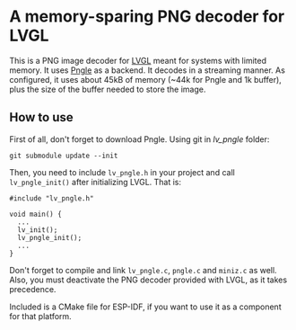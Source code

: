 # A memory-sparing PNG decoder for LVGL

This is a PNG image decoder for [LVGL](https://github.com/lvgl/lvgl) meant for systems with limited memory. It uses [Pngle](https://github.com/kikuchan/pngle) as a backend. It decodes in a streaming manner. As configured, it uses about 45kB of memory (~44k for Pngle and 1k buffer), plus the size of the buffer needed to store the image.

## How to use

First of all, don't forget to download Pngle. Using git in *lv_pngle* folder:

```
git submodule update --init
```

Then, you need to include `lv_pngle.h` in your project and call `lv_pngle_init()` after initializing LVGL. That is:

```
#include "lv_pngle.h"

void main() {
  ...
  lv_init();
  lv_pngle_init();
  ...
}
```

Don't forget to compile and link `lv_pngle.c`, `pngle.c` and `miniz.c` as well. Also, you must deactivate the PNG decoder provided with LVGL, as it takes precedence.

Included is a CMake file for ESP-IDF, if you want to use it as a component for that platform.
